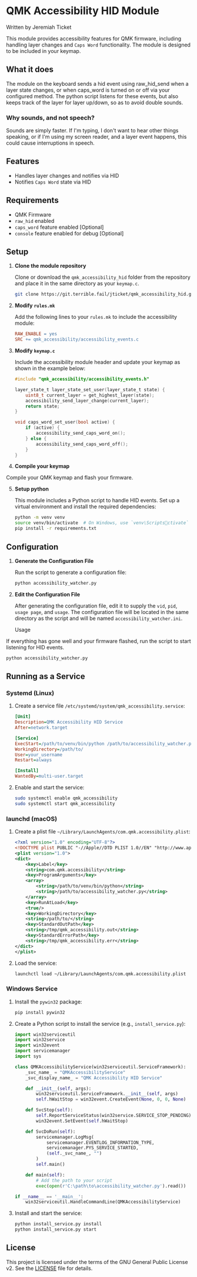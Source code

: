 
# QMK Accessibility HID Module

Written by Jeremiah Ticket

This module provides accessibility features for QMK firmware, including handling layer changes and `Caps Word` functionality. The module is designed to be included in your keymap.

## What it does

The module on the keyboard sends a hid event using raw_hid_send when a layer state changes, or when caps_word is turned on or off via your configured method. 
The python script listens for these events, but also keeps track of the layer for layer up/down, so as to avoid double sounds.

### Why sounds, and not speech?

Sounds are simply faster. If I'm typing, I don't want to hear other things speaking, or if I'm using my screen reader, and a layer event happens, this could cause interruptions in speech.

## Features

- Handles layer changes and notifies via HID
- Notifies `Caps Word` state via HID

## Requirements

- QMK Firmware
- `raw_hid` enabled
- `caps_word` feature enabled [Optional]
- `console` feature enabled for debug [Optional]

## Setup

1. **Clone the module repository**

   Clone or download the `qmk_accessibility_hid` folder from the repository and place it in the same directory as your `keymap.c`.

   ```bash
   git clone https://git.terrible.fail/jticket/qmk_accessibility_hid.git
   ```

2. **Modify `rules.mk`**

   Add the following lines to your `rules.mk` to include the accessibility module:

   ```makefile
   RAW_ENABLE = yes
   SRC += qmk_accessibility/accessibility_events.c
   ```

3. **Modify `keymap.c`**

   Include the accessibility module header and update your keymap as shown in the example below:

   ```c
   #include "qmk_accessibility/accessibility_events.h"

   layer_state_t layer_state_set_user(layer_state_t state) {
       uint8_t current_layer = get_highest_layer(state);
       accessibility_send_layer_change(current_layer);
       return state;
   }

   void caps_word_set_user(bool active) {
       if (active) {
           accessibility_send_caps_word_on();
       } else {
           accessibility_send_caps_word_off();
       }
   }
   ```

4. **Compile your keymap**

Compile your QMK keymap and flash your firmware.

5. **Setup python**

   This module includes a Python script to handle HID events. Set up a virtual environment and install the required dependencies:

   ```bash
   python -m venv venv
   source venv/bin/activate  # On Windows, use `venv\Scriptsctivate`
   pip install -r requirements.txt
   ```

## Configuration

1. **Generate the Configuration File**

   Run the script to generate a configuration file:

   ```bash
   python accessibility_watcher.py
   ```

2. **Edit the Configuration File**

   After generating the configuration file, edit it to supply the `vid`, `pid`, `usage page`, and `usage`. The configuration file will be located in the same directory as the script and will be named `accessibility_watcher.ini`.

   Usage

If everything has gone well and your firmware flashed, run the script to start listening for HID events.

   ```bash
   python accessibility_watcher.py
   ```

## Running as a Service

### Systemd (Linux)

1. Create a service file `/etc/systemd/system/qmk_accessibility.service`:

   ```ini
   [Unit]
   Description=QMK Accessibility HID Service
   After=network.target

   [Service]
   ExecStart=/path/to/venv/bin/python /path/to/accessibility_watcher.py
   WorkingDirectory=/path/to/
   User=your_username
   Restart=always

   [Install]
   WantedBy=multi-user.target
   ```

2. Enable and start the service:

   ```bash
   sudo systemctl enable qmk_accessibility
   sudo systemctl start qmk_accessibility
   ```

### launchd (macOS)

1. Create a plist file `~/Library/LaunchAgents/com.qmk.accessibility.plist`:

   ```xml
   <?xml version="1.0" encoding="UTF-8"?>
   <!DOCTYPE plist PUBLIC "-//Apple//DTD PLIST 1.0//EN" "http://www.apple.com/DTDs/PropertyList-1.0.dtd">
   <plist version="1.0">
   <dict>
       <key>Label</key>
       <string>com.qmk.accessibility</string>
       <key>ProgramArguments</key>
       <array>
           <string>/path/to/venv/bin/python</string>
           <string>/path/to/accessibility_watcher.py</string>
       </array>
       <key>RunAtLoad</key>
       <true/>
       <key>WorkingDirectory</key>
       <string>/path/to/</string>
       <key>StandardOutPath</key>
       <string>/tmp/qmk_accessibility.out</string>
       <key>StandardErrorPath</key>
       <string>/tmp/qmk_accessibility.err</string>
   </dict>
   </plist>
   ```

2. Load the service:

   ```bash
   launchctl load ~/Library/LaunchAgents/com.qmk.accessibility.plist
   ```

### Windows Service

1. Install the `pywin32` package:

   ```bash
   pip install pywin32
   ```

2. Create a Python script to install the service (e.g., `install_service.py`):

   ```python
   import win32serviceutil
   import win32service
   import win32event
   import servicemanager
   import sys

   class QMKAccessibilityService(win32serviceutil.ServiceFramework):
       _svc_name_ = "QMKAccessibilityService"
       _svc_display_name_ = "QMK Accessibility HID Service"

       def __init__(self, args):
           win32serviceutil.ServiceFramework.__init__(self, args)
           self.hWaitStop = win32event.CreateEvent(None, 0, 0, None)

       def SvcStop(self):
           self.ReportServiceStatus(win32service.SERVICE_STOP_PENDING)
           win32event.SetEvent(self.hWaitStop)

       def SvcDoRun(self):
           servicemanager.LogMsg(
               servicemanager.EVENTLOG_INFORMATION_TYPE,
               servicemanager.PYS_SERVICE_STARTED,
               (self._svc_name_, "")
           )
           self.main()

       def main(self):
           # Add the path to your script
           exec(open(r'C:\path\to\accessibility_watcher.py').read())

   if __name__ == '__main__':
       win32serviceutil.HandleCommandLine(QMKAccessibilityService)
   ```

3. Install and start the service:

   ```bash
   python install_service.py install
   python install_service.py start
   ```

## License

This project is licensed under the terms of the GNU General Public License v2. See the [LICENSE](LICENSE) file for details.
